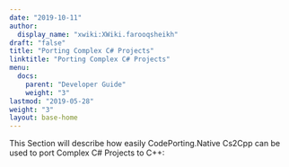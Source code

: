 ```yaml
---
date: "2019-10-11"
author:
  display_name: "xwiki:XWiki.farooqsheikh"
draft: "false"
title: "Porting Complex C# Projects"
linktitle: "Porting Complex C# Projects"
menu:
  docs:
    parent: "Developer Guide"
    weight: "3"
lastmod: "2019-05-28"
weight: "3"
layout: base-home
---
```


This Section will describe how easily CodePorting.Native Cs2Cpp can be used to port Complex C# Projects to C++:
